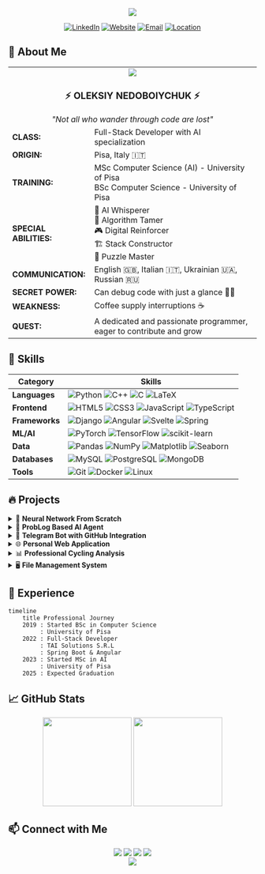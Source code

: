 <div align="center">
  <img src="https://readme-typing-svg.herokuapp.com?font=Fira+Code&weight=600&size=40&duration=4000&pause=1000&color=6495ED&center=true&vCenter=true&width=600&height=70&lines=Hello+World!+I'm+Oleksiy;AI+%26+ML+Enthusiast;Full-Stack+Developer;Problem+Solver" />
</div>

<div align="center">
  
[![LinkedIn](https://img.shields.io/badge/LinkedIn-lesi--nedo-blue?style=flat-square&logo=linkedin)](https://linkedin.com/in/lesi-nedo/)
[![Website](https://img.shields.io/badge/Website-nedo.im-green?style=flat-square&logo=safari)](http://nedo.im/blog/)
[![Email](https://img.shields.io/badge/Email-oleksiy12345@live.it-red?style=flat-square&logo=gmail)](mailto:oleksiy12345@live.it)
[![Location](https://img.shields.io/badge/Location-Pisa,%20Italy-orange?style=flat-square&logo=google-maps)](https://www.google.com/maps/place/Pisa)

</div>

## 🤖 About Me

<div align="center">
  <table>
    <tr>
      <td colspan="2" align="center">
        <img src="https://img.shields.io/badge/LEVEL%2042-TECH%20WIZARD-blueviolet?style=for-the-badge" />
        <h3>⚡ OLEKSIY NEDOBOIYCHUK ⚡</h3>
        <em>"Not all who wander through code are lost"</em>
      </td>
    </tr>
    <tr>
      <td><b>CLASS:</b></td>
      <td>Full-Stack Developer with AI specialization</td>
    </tr>
    <tr>
      <td><b>ORIGIN:</b></td>
      <td>Pisa, Italy 🇮🇹</td>
    </tr>
    <tr>
      <td><b>TRAINING:</b></td>
      <td>
        MSc Computer Science (AI) - University of Pisa<br>
        BSc Computer Science - University of Pisa
      </td>
    </tr>
    <tr>
      <td><b>SPECIAL ABILITIES:</b></td>
      <td>
        <span title="AI">🧠</span> AI Whisperer<br>
        <span title="Machine Learning">🤖</span> Algorithm Tamer<br>
        <span title="Reinforcement Learning">🎮</span> Digital Reinforcer<br>
        <span title="Full-Stack Development">🏗️</span> Stack Constructor<br>
        <span title="Problem Solving">🧩</span> Puzzle Master
      </td>
    </tr>
    <tr>
      <td><b>COMMUNICATION:</b></td>
      <td>English 🇬🇧, Italian 🇮🇹, Ukrainian 🇺🇦, Russian 🇷🇺</td>
    </tr>
    <tr>
      <td><b>SECRET POWER:</b></td>
      <td>Can debug code with just a glance 👀✨</td>
    </tr>
    <tr>
      <td><b>WEAKNESS:</b></td>
      <td>Coffee supply interruptions ☕</td>
    </tr>
    <tr>
      <td><b>QUEST:</b></td>
      <td>A dedicated and passionate programmer, eager to contribute and grow</td>
    </tr>
  </table>
</div>

## 🚀 Skills

<div align="center">
  
| Category | Skills |
|----------|--------|
| **Languages** | ![Python](https://img.shields.io/badge/Python-3776AB?logo=python&logoColor=white) ![C++](https://img.shields.io/badge/C++-00599C?logo=cplusplus&logoColor=white) ![C](https://img.shields.io/badge/C-A8B9CC?logo=c&logoColor=white) ![LaTeX](https://img.shields.io/badge/LaTeX-008080?logo=latex&logoColor=white) |
| **Frontend** | ![HTML5](https://img.shields.io/badge/HTML5-E34F26?logo=html5&logoColor=white) ![CSS3](https://img.shields.io/badge/CSS3-1572B6?logo=css3&logoColor=white) ![JavaScript](https://img.shields.io/badge/JavaScript-F7DF1E?logo=javascript&logoColor=black) ![TypeScript](https://img.shields.io/badge/TypeScript-3178C6?logo=typescript&logoColor=white) |
| **Frameworks** | ![Django](https://img.shields.io/badge/Django-092E20?logo=django&logoColor=white) ![Angular](https://img.shields.io/badge/Angular-DD0031?logo=angular&logoColor=white) ![Svelte](https://img.shields.io/badge/Svelte-FF3E00?logo=svelte&logoColor=white) ![Spring](https://img.shields.io/badge/Spring_Boot-6DB33F?logo=spring-boot&logoColor=white) |
| **ML/AI** | ![PyTorch](https://img.shields.io/badge/PyTorch-EE4C2C?logo=pytorch&logoColor=white) ![TensorFlow](https://img.shields.io/badge/TensorFlow-FF6F00?logo=tensorflow&logoColor=white) ![scikit-learn](https://img.shields.io/badge/scikit--learn-F7931E?logo=scikit-learn&logoColor=white) |
| **Data** | ![Pandas](https://img.shields.io/badge/Pandas-150458?logo=pandas&logoColor=white) ![NumPy](https://img.shields.io/badge/NumPy-013243?logo=numpy&logoColor=white) ![Matplotlib](https://img.shields.io/badge/Matplotlib-11557c) ![Seaborn](https://img.shields.io/badge/Seaborn-3776AB) |
| **Databases** | ![MySQL](https://img.shields.io/badge/MySQL-4479A1?logo=mysql&logoColor=white) ![PostgreSQL](https://img.shields.io/badge/PostgreSQL-4169E1?logo=postgresql&logoColor=white) ![MongoDB](https://img.shields.io/badge/MongoDB-47A248?logo=mongodb&logoColor=white) |
| **Tools** | ![Git](https://img.shields.io/badge/Git-F05032?logo=git&logoColor=white) ![Docker](https://img.shields.io/badge/Docker-2496ED?logo=docker&logoColor=white) ![Linux](https://img.shields.io/badge/Linux-FCC624?logo=linux&logoColor=black) |

</div>

## 🔥 Projects

<details>
<summary>🧠 <b>Neural Network From Scratch</b></summary>
<br>
Designed a flexible Neural Network using only Python and NumPy, implementing forward and backward propagation with Nesterov momentum optimization. Added L1/L2 regularization and grid search for hyperparameter tuning.
<br>
<i>Technologies: Python, NumPy</i>
</details>

<details>
<summary>🤖 <b>ProbLog Based AI Agent</b></summary>
<br>
Developed an AI agent using ProbLog for a 2D fighting game that adapts to opponents through dynamic probability estimation. Outperformed MCTS, MinMax, and Prolog-based agents in simulations.
<br>
<i>Technologies: ProbLog, Probabilistic Programming</i>
</details>

<details>
<summary>📱 <b>Telegram Bot with GitHub Integration</b></summary>
<br>
Created a Telegram bot that integrates with GitHub webhooks to provide repository event notifications and respond to user commands.
<br>
<i>Technologies: Python, python-telegram-bot, GitHub API</i>
</details>

<details>
<summary>🌐 <b>Personal Web Application</b></summary>
<br>
Developed a personal website using Svelte and Django with PostgreSQL database integration. Deployed on AWS using Nginx and Apache.
<br>
<i>Technologies: Svelte, Django, PostgreSQL, AWS, Nginx, Apache</i>
</details>

<details>
<summary>📊 <b>Professional Cycling Analysis</b></summary>
<br>
Applied data mining techniques including cleaning, imputation, transformation, anomaly detection, and clustering to analyze cycling data and predict rider performance.
<br>
<i>Technologies: Python, Data Mining, Machine Learning</i>
</details>

<details>
<summary>🖥️ <b>File Management System</b></summary>
<br>
Designed a concurrent file management protocol in C with socket programming to handle multiple clients, supporting file operations with error handling and cache management.
<br>
<i>Technologies: C, Socket Programming, Multi-threading</i>
</details>

## 💼 Experience

```mermaid
timeline
    title Professional Journey
    2019 : Started BSc in Computer Science
         : University of Pisa
    2022 : Full-Stack Developer
         : TAI Solutions S.R.L
         : Spring Boot & Angular
    2023 : Started MSc in AI
         : University of Pisa
    2025 : Expected Graduation
```

## 📈 GitHub Stats

<div align="center">
  <img height="180em" src="https://github-readme-stats.vercel.app/api?username=lesi-nedo&show_icons=true&theme=tokyonight&include_all_commits=true&count_private=true"/>
  <img height="180em" src="https://github-readme-stats.vercel.app/api/top-langs/?username=lesi-nedo&layout=compact&langs_count=7&theme=tokyonight"/>
</div>

## 📫 Connect with Me

<div align="center">
  <a href="https://linkedin.com/in/lesi-nedo/"><img src="https://img.shields.io/badge/LinkedIn-0077B5?style=for-the-badge&logo=linkedin&logoColor=white"></a>
  <a href="http://nedo.im/blog/"><img src="https://img.shields.io/badge/Website-00C7B7?style=for-the-badge&logo=netlify&logoColor=white"></a>
  <a href="mailto:oleksiy12345@live.it"><img src="https://img.shields.io/badge/Email-D14836?style=for-the-badge&logo=gmail&logoColor=white"></a>
  <a href="https://github.com/lesi-nedo"><img src="https://img.shields.io/badge/GitHub-100000?style=for-the-badge&logo=github&logoColor=white"></a>
</div>

<div align="center">
  <img src="https://komarev.com/ghpvc/?username=lesi-nedo&color=blueviolet&style=flat-square&label=Profile+Visits" />
</div>
